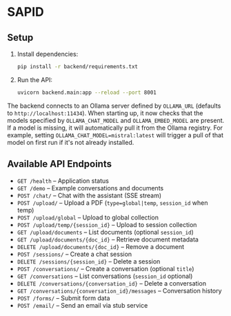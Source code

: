 # SAPID

## Setup

1. Install dependencies:
   ```bash
   pip install -r backend/requirements.txt
   ```
2. Run the API:
   ```bash
   uvicorn backend.main:app --reload --port 8001
   ```

The backend connects to an Ollama server defined by `OLLAMA_URL` (defaults to
`http://localhost:11434`). When starting up, it now checks that the models
specified by `OLLAMA_CHAT_MODEL` and `OLLAMA_EMBED_MODEL` are present. If a
model is missing, it will automatically pull it from the Ollama registry. For
example, setting `OLLAMA_CHAT_MODEL=mistral:latest` will trigger a pull of that
model on first run if it's not already installed.

## Available API Endpoints

- `GET /health` – Application status
- `GET /demo` – Example conversations and documents
- `POST /chat/` – Chat with the assistant (SSE stream)
- `POST /upload/` – Upload a PDF (`type=global|temp`, `session_id` when temp)
- `POST /upload/global` – Upload to global collection
- `POST /upload/temp/{session_id}` – Upload to session collection
- `GET /upload/documents` – List documents (optional `session_id`)
- `GET /upload/documents/{doc_id}` – Retrieve document metadata
- `DELETE /upload/documents/{doc_id}` – Remove a document
- `POST /sessions/` – Create a chat session
- `DELETE /sessions/{session_id}` – Delete a session
- `POST /conversations/` – Create a conversation (optional `title`)
- `GET /conversations` – List conversations (`session_id` optional)
- `DELETE /conversations/{conversation_id}` – Delete a conversation
- `GET /conversations/{conversation_id}/messages` – Conversation history
- `POST /forms/` – Submit form data
- `POST /email/` – Send an email via stub service
